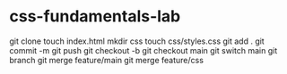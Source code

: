 # css-fundamentals-lab
git clone
touch index.html
mkdir css
touch css/styles.css
git add .
git commit -m 
git push
git checkout -b 
git checkout main
git switch main
git branch
git merge feature/main
git merge feature/css